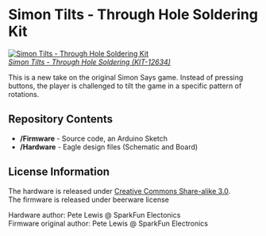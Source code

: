 Simon Tilts - Through Hole Soldering Kit
========================================

[![Simon Tilts - Through Hole Soldering Kit](https://dlnmh9ip6v2uc.cloudfront.net/r/600-600/assets/4/4/7/c/7/52b0971a757b7f07458b4569.jpg)  
*Simon Tilts - Through Hole Soldering (KIT-12634)*](https://www.sparkfun.com/products/12634)

This is a new take on the original Simon Says game. Instead of pressing buttons, the player is challenged to tilt the game in a specific pattern of rotations.

Repository Contents
-------------------

* **/Firmware** - Source code, an Arduino Sketch
* **/Hardware** - Eagle design files (Schematic and Board)

License Information
-------------------
The hardware is released under [Creative Commons Share-alike 3.0](http://creativecommons.org/licenses/by-sa/3.0/).  
The firmware is released under beerware license

Hardware author: Pete Lewis @ SparkFun Electonics  
Firmware original author: Pete Lewis @ SparkFun Electronics
